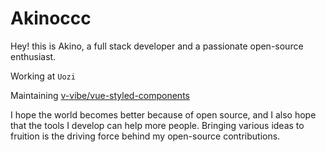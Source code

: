 # Akinoccc

Hey! this is Akino, a full stack developer and a passionate open-source enthusiast.

Working at `Uozi`

Maintaining [v-vibe/vue-styled-components](https://github.com/v-vibe/vue-styled-components)

I hope the world becomes better because of open source, and I also hope that the tools I develop can help more people. Bringing various ideas to fruition is the driving force behind my open-source contributions.
